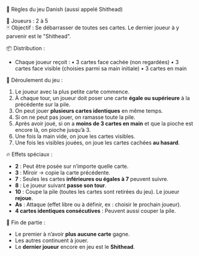 🎴 Règles du jeu Danish (aussi appelé Shithead)

👥 Joueurs : 2 à 5  
🃏 Objectif : Se débarrasser de toutes ses cartes. Le dernier joueur à y parvenir est le "Shithead".

📦 Distribution :
- Chaque joueur reçoit :
  • 3 cartes face cachée (non regardées)
  • 3 cartes face visible (choisies parmi sa main initiale)
  • 3 cartes en main

🔁 Déroulement du jeu :
1. Le joueur avec la plus petite carte commence.
2. À chaque tour, un joueur doit poser une carte **égale ou supérieure** à la précédente sur la pile.
3. On peut jouer **plusieurs cartes identiques** en même temps.
4. Si on ne peut pas jouer, on ramasse toute la pile.
5. Après avoir joué, si on a **moins de 3 cartes en main** et que la pioche est encore là, on pioche jusqu’à 3.
6. Une fois la main vide, on joue les cartes visibles.
7. Une fois les visibles jouées, on joue les cartes cachées **au hasard**.

🔥 Effets spéciaux :
- **2** : Peut être posée sur n’importe quelle carte.
- **3** : Miroir → copie la carte précédente.
- **7** : Seules les cartes **inférieures ou égales à 7** peuvent suivre.
- **8** : Le joueur suivant **passe son tour**.
- **10** : Coupe la pile (toutes les cartes sont retirées du jeu). Le joueur **rejoue**.
- **As** : Attaque (effet libre ou à définir, ex : choisir le prochain joueur).
- **4 cartes identiques consécutives** : Peuvent aussi couper la pile.

🏁 Fin de partie :
- Le premier à n’avoir **plus aucune carte** gagne.
- Les autres continuent à jouer.
- Le **dernier joueur** encore en jeu est le **Shithead**.

